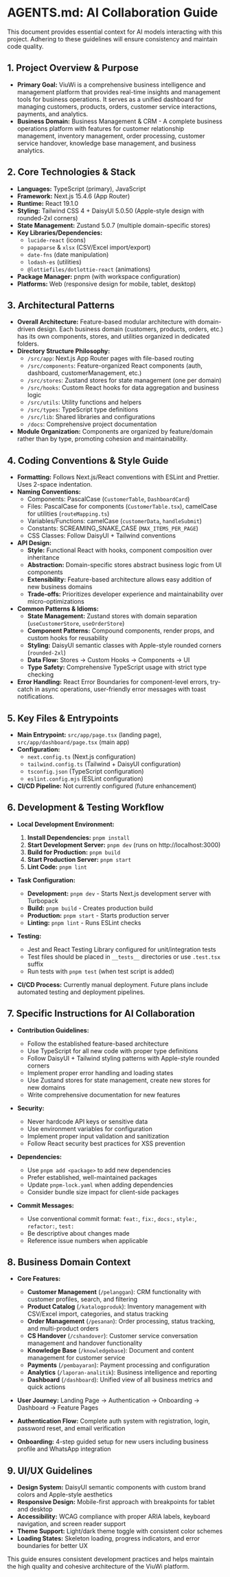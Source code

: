 # AGENTS.md: AI Collaboration Guide

This document provides essential context for AI models interacting with this project. Adhering to these guidelines will ensure consistency and maintain code quality.

## 1. Project Overview & Purpose

* **Primary Goal:** ViuWi is a comprehensive business intelligence and management platform that provides real-time insights and management tools for business operations. It serves as a unified dashboard for managing customers, products, orders, customer service interactions, payments, and analytics.
* **Business Domain:** Business Management & CRM - A complete business operations platform with features for customer relationship management, inventory management, order processing, customer service handover, knowledge base management, and business analytics.

## 2. Core Technologies & Stack

* **Languages:** TypeScript (primary), JavaScript
* **Framework:** Next.js 15.4.6 (App Router)
* **Runtime:** React 19.1.0
* **Styling:** Tailwind CSS 4 + DaisyUI 5.0.50 (Apple-style design with rounded-2xl corners)
* **State Management:** Zustand 5.0.7 (multiple domain-specific stores)
* **Key Libraries/Dependencies:** 
  - `lucide-react` (icons)
  - `papaparse` & `xlsx` (CSV/Excel import/export)
  - `date-fns` (date manipulation)
  - `lodash-es` (utilities)
  - `@lottiefiles/dotlottie-react` (animations)
* **Package Manager:** pnpm (with workspace configuration)
* **Platforms:** Web (responsive design for mobile, tablet, desktop)

## 3. Architectural Patterns

* **Overall Architecture:** Feature-based modular architecture with domain-driven design. Each business domain (customers, products, orders, etc.) has its own components, stores, and utilities organized in dedicated folders.
* **Directory Structure Philosophy:**
  * `/src/app`: Next.js App Router pages with file-based routing
  * `/src/components`: Feature-organized React components (auth, dashboard, customerManagement, etc.)
  * `/src/stores`: Zustand stores for state management (one per domain)
  * `/src/hooks`: Custom React hooks for data aggregation and business logic
  * `/src/utils`: Utility functions and helpers
  * `/src/types`: TypeScript type definitions
  * `/src/lib`: Shared libraries and configurations
  * `/docs`: Comprehensive project documentation
* **Module Organization:** Components are organized by feature/domain rather than by type, promoting cohesion and maintainability.

## 4. Coding Conventions & Style Guide

* **Formatting:** Follows Next.js/React conventions with ESLint and Prettier. Uses 2-space indentation.
* **Naming Conventions:**
  * Components: PascalCase (`CustomerTable`, `DashboardCard`)
  * Files: PascalCase for components (`CustomerTable.tsx`), camelCase for utilities (`routeMapping.ts`)
  * Variables/Functions: camelCase (`customerData`, `handleSubmit`)
  * Constants: SCREAMING_SNAKE_CASE (`MAX_ITEMS_PER_PAGE`)
  * CSS Classes: Follow DaisyUI + Tailwind conventions
* **API Design:**
  * **Style:** Functional React with hooks, component composition over inheritance
  * **Abstraction:** Domain-specific stores abstract business logic from UI components
  * **Extensibility:** Feature-based architecture allows easy addition of new business domains
  * **Trade-offs:** Prioritizes developer experience and maintainability over micro-optimizations
* **Common Patterns & Idioms:**
  * **State Management:** Zustand stores with domain separation (`useCustomerStore`, `useOrderStore`)
  * **Component Patterns:** Compound components, render props, and custom hooks for reusability
  * **Styling:** DaisyUI semantic classes with Apple-style rounded corners (`rounded-2xl`)
  * **Data Flow:** Stores → Custom Hooks → Components → UI
  * **Type Safety:** Comprehensive TypeScript usage with strict type checking
* **Error Handling:** React Error Boundaries for component-level errors, try-catch in async operations, user-friendly error messages with toast notifications.

## 5. Key Files & Entrypoints

* **Main Entrypoint:** `src/app/page.tsx` (landing page), `src/app/dashboard/page.tsx` (main app)
* **Configuration:** 
  - `next.config.ts` (Next.js configuration)
  - `tailwind.config.ts` (Tailwind + DaisyUI configuration)
  - `tsconfig.json` (TypeScript configuration)
  - `eslint.config.mjs` (ESLint configuration)
* **CI/CD Pipeline:** Not currently configured (future enhancement)

## 6. Development & Testing Workflow

* **Local Development Environment:**
  1. **Install Dependencies:** `pnpm install`
  2. **Start Development Server:** `pnpm dev` (runs on http://localhost:3000)
  3. **Build for Production:** `pnpm build`
  4. **Start Production Server:** `pnpm start`
  5. **Lint Code:** `pnpm lint`

* **Task Configuration:**
  * **Development:** `pnpm dev` - Starts Next.js development server with Turbopack
  * **Build:** `pnpm build` - Creates production build
  * **Production:** `pnpm start` - Starts production server
  * **Linting:** `pnpm lint` - Runs ESLint checks

* **Testing:** 
  - Jest and React Testing Library configured for unit/integration tests
  - Test files should be placed in `__tests__` directories or use `.test.tsx` suffix
  - Run tests with `pnpm test` (when test script is added)

* **CI/CD Process:** Currently manual deployment. Future plans include automated testing and deployment pipelines.

## 7. Specific Instructions for AI Collaboration

* **Contribution Guidelines:**
  - Follow the established feature-based architecture
  - Use TypeScript for all new code with proper type definitions
  - Follow DaisyUI + Tailwind styling patterns with Apple-style rounded corners
  - Implement proper error handling and loading states
  - Use Zustand stores for state management, create new stores for new domains
  - Write comprehensive documentation for new features

* **Security:** 
  - Never hardcode API keys or sensitive data
  - Use environment variables for configuration
  - Implement proper input validation and sanitization
  - Follow React security best practices for XSS prevention

* **Dependencies:** 
  - Use `pnpm add <package>` to add new dependencies
  - Prefer established, well-maintained packages
  - Update `pnpm-lock.yaml` when adding dependencies
  - Consider bundle size impact for client-side packages

* **Commit Messages:** 
  - Use conventional commit format: `feat:`, `fix:`, `docs:`, `style:`, `refactor:`, `test:`
  - Be descriptive about changes made
  - Reference issue numbers when applicable

## 8. Business Domain Context

* **Core Features:**
  - **Customer Management** (`/pelanggan`): CRM functionality with customer profiles, search, and filtering
  - **Product Catalog** (`/katalogproduk`): Inventory management with CSV/Excel import, categories, and status tracking
  - **Order Management** (`/pesanan`): Order processing, status tracking, and multi-product orders
  - **CS Handover** (`/cshandover`): Customer service conversation management and handover functionality
  - **Knowledge Base** (`/knowledgebase`): Document and content management for customer service
  - **Payments** (`/pembayaran`): Payment processing and configuration
  - **Analytics** (`/laporan-analitik`): Business intelligence and reporting
  - **Dashboard** (`/dashboard`): Unified view of all business metrics and quick actions

* **User Journey:** Landing Page → Authentication → Onboarding → Dashboard → Feature Pages
* **Authentication Flow:** Complete auth system with registration, login, password reset, and email verification
* **Onboarding:** 4-step guided setup for new users including business profile and WhatsApp integration

## 9. UI/UX Guidelines

* **Design System:** DaisyUI semantic components with custom brand colors and Apple-style aesthetics
* **Responsive Design:** Mobile-first approach with breakpoints for tablet and desktop
* **Accessibility:** WCAG compliance with proper ARIA labels, keyboard navigation, and screen reader support
* **Theme Support:** Light/dark theme toggle with consistent color schemes
* **Loading States:** Skeleton loading, progress indicators, and error boundaries for better UX

This guide ensures consistent development practices and helps maintain the high quality and cohesive architecture of the ViuWi platform.
